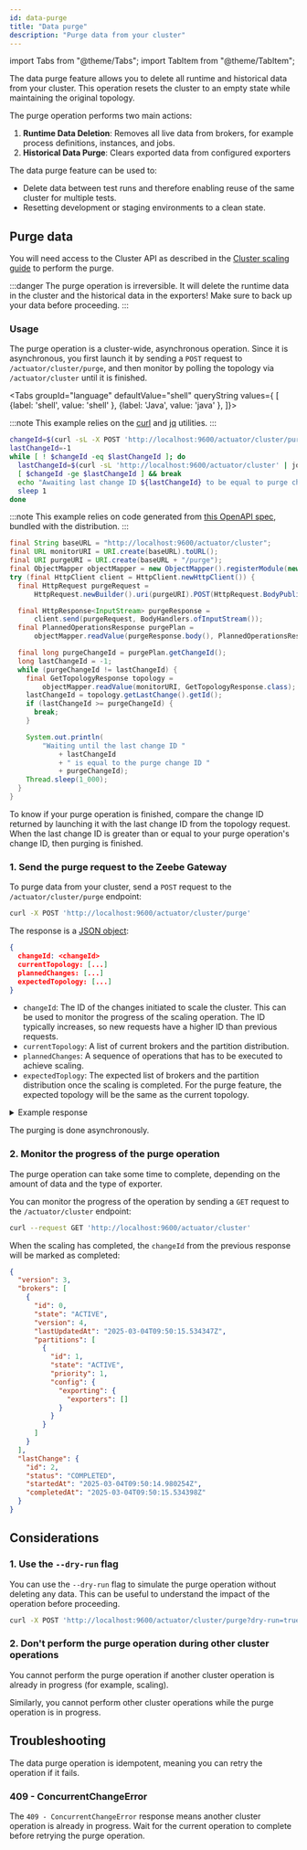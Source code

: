 ```yaml
---
id: data-purge
title: "Data purge"
description: "Purge data from your cluster"
---
```


import Tabs from "@theme/Tabs";
import TabItem from "@theme/TabItem";

The data purge feature allows you to delete all runtime and historical data from your cluster. This operation resets the cluster to an empty state while maintaining the original topology.

The purge operation performs two main actions:

1. **Runtime Data Deletion**: Removes all live data from brokers, for example process definitions, instances, and jobs.
2. **Historical Data Purge**: Clears exported data from configured exporters

The data purge feature can be used to:

- Delete data between test runs and therefore enabling reuse of the same cluster for multiple tests.
- Resetting development or staging environments to a clean state.

## Purge data

You will need access to the Cluster API as described in the [Cluster scaling guide](self-managed/zeebe-deployment/operations/cluster-scaling.md) to perform the purge.

:::danger
The purge operation is irreversible. It will delete the runtime data in the cluster and the historical data in the exporters! Make sure to back up your data before proceeding.
:::

### Usage

The purge operation is a cluster-wide, asynchronous operation. Since it is asynchronous, you first launch it by sending a `POST` request to `/actuator/cluster/purge`, and then monitor by polling the topology via `/actuator/cluster` until it is finished.

<Tabs groupId="language" defaultValue="shell" queryString values={
[
{label: 'shell', value: 'shell' },
{label: 'Java', value: 'java' },
]}>

<TabItem value='shell'>

:::note
This example relies on the [curl](https://curl.se/) and [jq](https://jqlang.org/) utilities.
:::

```sh
changeId=$(curl -sL -X POST 'http://localhost:9600/actuator/cluster/purge' | jq '.changeId')
lastChangeId=-1
while [ ! $changeId -eq $lastChangeId ]; do
  lastChangeId=$(curl -sL 'http://localhost:9600/actuator/cluster' | jq '.lastChange.id')
  [ $changeId -ge $lastChangeId ] && break
  echo "Awaiting last change ID ${lastChangeId} to be equal to purge change ID ${changeId}"
  sleep 1
done
```

</TabItem>

<TabItem value='java'>

:::note
This example relies on code generated from [this OpenAPI spec](https://github.com/camunda/camunda/blob/main/dist/src/main/resources/api/cluster/cluster-api.yaml),
bundled with the distribution.
:::

```java
final String baseURL = "http://localhost:9600/actuator/cluster";
final URL monitorURI = URI.create(baseURL).toURL();
final URI purgeURI = URI.create(baseURL + "/purge");
final ObjectMapper objectMapper = new ObjectMapper().registerModule(new JavaTimeModule());
try (final HttpClient client = HttpClient.newHttpClient()) {
  final HttpRequest purgeRequest =
      HttpRequest.newBuilder().uri(purgeURI).POST(HttpRequest.BodyPublishers.noBody()).build();

  final HttpResponse<InputStream> purgeResponse =
      client.send(purgeRequest, BodyHandlers.ofInputStream());
  final PlannedOperationsResponse purgePlan =
      objectMapper.readValue(purgeResponse.body(), PlannedOperationsResponse.class);

  final long purgeChangeId = purgePlan.getChangeId();
  long lastChangeId = -1;
  while (purgeChangeId != lastChangeId) {
    final GetTopologyResponse topology =
        objectMapper.readValue(monitorURI, GetTopologyResponse.class);
    lastChangeId = topology.getLastChange().getId();
    if (lastChangeId >= purgeChangeId) {
      break;
    }

    System.out.println(
        "Waiting until the last change ID "
            + lastChangeId
            + " is equal to the purge change ID "
            + purgeChangeId);
    Thread.sleep(1_000);
  }
}
```

</TabItem>

</Tabs>

To know if your purge operation is finished, compare the change ID returned by launching it with the last change ID from the topology request. When the last change ID is greater than or equal to your purge operation's change ID, then purging is finished.

### 1. Send the purge request to the Zeebe Gateway

To purge data from your cluster, send a `POST` request to the `/actuator/cluster/purge` endpoint:

```sh
curl -X POST 'http://localhost:9600/actuator/cluster/purge'
```

The response is a [JSON object](https://github.com/camunda/camunda/blob/main/dist/src/main/resources/api/cluster/cluster-api.yaml):

```json
{
  changeId: <changeId>
  currentTopology: [...]
  plannedChanges: [...]
  expectedTopology: [...]
}
```

- `changeId`: The ID of the changes initiated to scale the cluster. This can be used to monitor the progress of the scaling operation. The ID typically increases, so new requests have a higher ID than previous requests.
- `currentTopology`: A list of current brokers and the partition distribution.
- `plannedChanges`: A sequence of operations that has to be executed to achieve scaling.
- `expectedToplogy`: The expected list of brokers and the partition distribution once the scaling is completed. For the purge feature, the expected topology will be the same as the current topology.

<details>
  <summary>Example response</summary>

```json
{
  "changeId": 2,
  "currentTopology": [
    {
      "id": 0,
      "state": "ACTIVE",
      "version": 0,
      "lastUpdatedAt": "0000-01-01T00:00:00Z",
      "partitions": [
        {
          "id": 1,
          "state": "ACTIVE",
          "priority": 1,
          "config": {
            "exporting": {
              "exporters": []
            }
          }
        }
      ]
    }
  ],
  "plannedChanges": [
    {
      "operation": "PARTITION_LEAVE",
      "brokerId": 0,
      "partitionId": 1,
      "brokers": []
    },
    {
      "operation": "DELETE_HISTORY",
      "brokers": []
    },
    {
      "operation": "PARTITION_BOOTSTRAP",
      "brokerId": 0,
      "partitionId": 1,
      "priority": 1,
      "brokers": []
    }
  ],
  "expectedTopology": [
    {
      "id": 0,
      "state": "ACTIVE",
      "version": 4,
      "lastUpdatedAt": "2025-03-04T09:50:14.979435Z",
      "partitions": [
        {
          "id": 1,
          "state": "ACTIVE",
          "priority": 1,
          "config": {
            "exporting": {
              "exporters": []
            }
          }
        }
      ]
    }
  ]
}
```

</details>

The purging is done asynchronously.

### 2. Monitor the progress of the purge operation

The purge operation can take some time to complete, depending on the amount of data and the type of exporter.

You can monitor the progress of the operation by sending a `GET` request to the `/actuator/cluster` endpoint:

```sh
curl --request GET 'http://localhost:9600/actuator/cluster'
```

When the scaling has completed, the `changeId` from the previous response will be marked as completed:

```json
{
  "version": 3,
  "brokers": [
    {
      "id": 0,
      "state": "ACTIVE",
      "version": 4,
      "lastUpdatedAt": "2025-03-04T09:50:15.534347Z",
      "partitions": [
        {
          "id": 1,
          "state": "ACTIVE",
          "priority": 1,
          "config": {
            "exporting": {
              "exporters": []
            }
          }
        }
      ]
    }
  ],
  "lastChange": {
    "id": 2,
    "status": "COMPLETED",
    "startedAt": "2025-03-04T09:50:14.980254Z",
    "completedAt": "2025-03-04T09:50:15.534398Z"
  }
}
```

## Considerations

### 1. Use the `--dry-run` flag

You can use the `--dry-run` flag to simulate the purge operation without deleting any data. This can be useful to understand the impact of the operation before proceeding.

```sh
curl -X POST 'http://localhost:9600/actuator/cluster/purge?dry-run=true'
```

### 2. Don't perform the purge operation during other cluster operations

You cannot perform the purge operation if another cluster operation is already in progress (for example, scaling).

Similarly, you cannot perform other cluster operations while the purge operation is in progress.

## Troubleshooting

The data purge operation is idempotent, meaning you can retry the operation if it fails.

### 409 - ConcurrentChangeError

The `409 - ConcurrentChangeError` response means another cluster operation is already in progress. Wait for the current operation to complete before retrying the purge operation.
